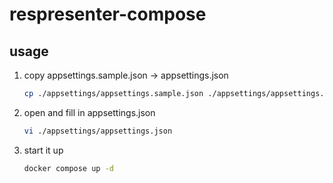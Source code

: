 # respresenter-compose

## usage

1. copy appsettings.sample.json -> appsettings.json
    ```sh
    cp ./appsettings/appsettings.sample.json ./appsettings/appsettings.json
    ```
2. open and fill in appsettings.json
    ```sh
    vi ./appsettings/appsettings.json
    ```
3. start it up
    ```sh
    docker compose up -d
    ```